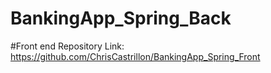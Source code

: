 # BankingApp_Spring_Back

#Front end Repository Link:
https://github.com/ChrisCastrillon/BankingApp_Spring_Front
